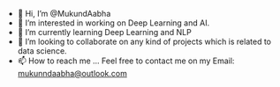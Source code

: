 - 👋 Hi, I’m @MukundAabha
- 👀 I’m interested in working on Deep Learning and AI.
- 🌱 I’m currently learning Deep Learning and NLP
- 💞️ I’m looking to collaborate on any kind of projects which is related to data science.
- 📫 How to reach me ... Feel free to contact me on my Email: mukunndaabha@outlook.com

<!---
MukundAabha/MukundAabha is a ✨ special ✨ repository because its `README.md` (this file) appears on your GitHub profile.
You can click the Preview link to take a look at your changes.
--->

